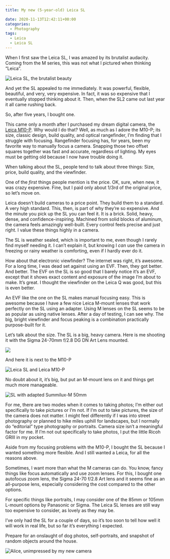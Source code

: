 ```yaml
---
title: My new (5-year-old) Leica SL

date: 2020-11-13T12:42:11+00:00
categories:
  - Photography
tags:
  - Leica
  - Leica SL
---
```


When I first saw the Leica SL, I was amazed by its brutalist audacity. Coming from the M series, this was not what I pictured when thinking &#8220;Leica&#8221;.

![Leica SL, the brutalist beauty](/img/2021/03/8c2ea71af6c2823f.png "Leica SL, the brutalist beauty")


And yet the SL appealed to me immediately. It was powerful, flexible, beautiful, and very, very expensive. In fact, it was so expensive that I eventually stopped thinking about it. Then, when the SL2 came out last year it all came rushing back.

So, after five years, I bought one.

This came only a month after I purchased my dream digital camera, the [Leica M10-P][1]. Why would I do that? Well, as much as I adore the M10-P; its size, classic design, build quality, and optical rangefinder, I’m finding that I struggle with focusing. Rangefinder focusing has, for years, been my favorite way to manually focus a camera. Snapping those two offset squares together was fast and accurate, regardless of lighting. My eyes must be getting old because I now have trouble doing it.

When talking about the SL, people tend to talk about three things: Size, price, build quality, and the viewfinder.

One of the _first_ things people mention is the price. OK, sure, when new, it was crazy expensive. Fine, but I paid only about 1/3rd of the original price, so let’s move on.

Leica doesn’t build cameras to a price point. They build them to a standard. A very high standard. This, then, is part of why they’re so expensive. And the minute you pick up the SL you can feel it. It is a brick. Solid, heavy, dense, and confidence-inspiring. Machined from solid blocks of aluminum, the camera feels amazingly well-built. Every control feels precise and just right. I value these things highly in a camera.

The SL is weather sealed, which is important to me, even though I rarely find myself needing it. I can’t explain it, but knowing I _can_ use the camera in freezing or rainy weather is comforting, even if I hardly ever do it.

How about that electronic viewfinder? The internet was right, it’s awesome. For a long time, I was dead set against using an EVF. Then, they got better. And better. The EVF on the SL is so good that I barely notice it’s an EVF, except that it shows exact content and exposure of the image I’m about to make. It’s great. I thought the viewfinder on the Leica Q was good, but this is even better.

An EVF like the one on the SL makes manual focusing easy. This is awesome because I have a few nice Leica M-mount lenses that work perfectly on the SL using an adapter. Using M lenses on the SL seems to be as popular as using native lenses. After a day of testing, I can see why. The big, bright viewfinder and focus peaking is a combination practically purpose-built for it.

Let’s talk about the size. The SL is a big, heavy camera. Here is me shooting it with the Sigma 24-70mm f/2.8 DG DN Art Lens mounted.

![](/img/2021/03/2015-12-26-Self-portrait-with-Leica-SL-1200x960.jpg "")


And here it is next to the M10-P

![Leica SL and Leica M10-P](/img/2021/03/2020-11-11-Leica-SL-and-Leica-M10-P02.jpg "Leica SL and Leica M10-P")


No doubt about it, it’s big, but put an M-mount lens on it and things get much more manageable.

![SL with adapted Summilux-M 50mm](/img/2021/03/R0000731.jpg "SL with adapted Summilux-M 50mm")

For me, there are two modes when it comes to taking photos; I’m either out specifically to take pictures or I’m not. If I’m out to take pictures, the size of the camera does not matter. I might feel differently if I was into street photography or planned to hike miles uphill for landscapes, but I normally do “editorial” type photography or portraits. Camera size isn’t a meaningful factor for me. If I’m not out specifically to take photos, I put the little Ricoh GRIII in my pocket.

Aside from my focusing problems with the M10-P, I bought the SL because I wanted something more flexible. And I still wanted a Leica, for all the reasons above.

Sometimes, I want more than what the M cameras can do. You know, fancy things like focus automatically and use zoom lenses. For this, I bought one autofocus zoom lens, the Sigma 24-70 f/2.8 Art lens and it seems fine as an all-purpose lens, especially considering the cost compared to the other options.

For specific things like portraits, I may consider one of the 85mm or 105mm L-mount options by Panasonic or Sigma. The Leica SL lenses are still way too expensive to consider, as lovely as they may be.

I’ve only had the SL for a couple of days, so it’s too soon to tell how well it will work in real life, but so far it’s everything I expected.

Prepare for an onslaught of dog photos, self-portraits, and snapshot of random objects around the house.

![Alice, unimpressed by my new camera](/img/2021/03/2020-11-12-Alice-in-sunlight-819x1024.jpg "Alice, unimpressed by my new camera")


 [1]: https://us.leica-camera.com/Photography/Leica-M/Leica-M10-P